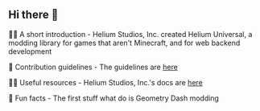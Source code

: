 ## Hi there 👋





🙋‍♀️ A short introduction - Helium Studios, Inc. created Helium Universal, a modding library for games that aren't Minecraft, and for web backend development

🌈 Contribution guidelines - The guidelines are [here](https://oss.helium-web.ga/guidelines)

👩‍💻 Useful resources - Helium Studios, Inc.'s docs are [here](https://docs.helium-web.ga)

🍿 Fun facts - The first stuff what do is Geometry Dash modding

